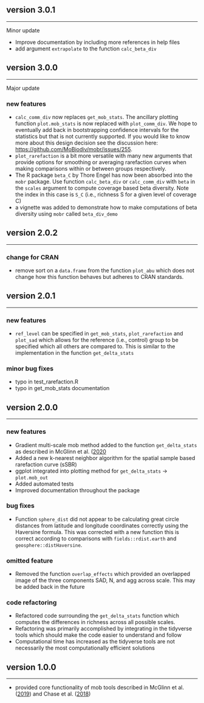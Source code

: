 ## version 3.0.1
---
Minor update
- Improve documentation by including more references in help files
- add argument `extrapolate` to the function `calc_beta_div`

## version 3.0.0
---

Major update
### new features
- `calc_comm_div` now replaces `get_mob_stats`. The ancillary plotting function
`plot.mob_stats` is now replaced with `plot_comm_div`. We hope to eventually
add back in bootstrapping confidence intervals for the statistics but that is
not currently supported. If you would like to know more about this design
decision see the discussion here: https://github.com/MoBiodiv/mobr/issues/255. 
- `plot_rarefaction` is a bit more versatile with many new arguments 
that provide options for smoothing or averaging rarefaction curves
when making comparisons within or between groups respectively. 
- The R package `beta_C` by Thore Engel has now been absorbed into
the `mobr` package. Use function `calc_beta_div` or `calc_comm_div`
with `beta` in the `scales` argument to compute coverage based beta
diversity. Note the index in this case is `S_C` (i.e., richness S for a
given level of coverage C)
- a vignette was added to demonstrate how to make computations of beta
diversity using `mobr` called `beta_div_demo`

## version 2.0.2
---
### change for CRAN
- remove sort on a `data.frame` from the function `plot_abu` which does not
change how this function behaves but adheres to CRAN standards.

## version 2.0.1
---

### new features
- `ref_level` can be specified in `get_mob_stats`, `plot_rarefaction` and `plot_sad`
which allows for the reference (i.e., control) group to be specified which all
others are compared to. This is similar to the implementation in the function
`get_delta_stats`

### minor bug fixes
- typo in test_rarefaction.R
- typo in get_mob_stats documentation


## version 2.0.0
---

### new features
- Gradient multi-scale mob method added to the function `get_delta_stats` as
described in McGlinn et al. ([2020](https://doi.org/10.1101/851717)
- Added a new k-nearest neighbor algorithm for the spatial sample based rarefaction curve (sSBR)
- ggplot integrated into plotting method for `get_delta_stats` -> `plot.mob_out`
- Added automated tests
- Improved documentation throughout the package

### bug fixes
- Function `sphere_dist` did not appear to be calculating great circle distances
from latitude and longitude coordinates correctly using the Haversine formula.
This was corrected with a new function this is correct according to comparisons
with `fields::rdist.earth` and `geosphere::distHaversine`.

### omitted feature
- Removed the function `overlap_effects` which provided an overlapped image of the three components SAD, N, and agg across scale. This may be added back in the future

### code refactoring
- Refactored code surrounding the `get_delta_stats` function which computes the 
differences in richness across all possible scales. 
- Refactoring was primarily accomplished by integrating in the tidyverse tools
which should make the code easier to understand and follow
- Computational time has increased as the tidyverse tools are not necessarily 
the most computationally efficient solutions
 



## version 1.0.0
---

- provided core functionality of mob tools described in McGlinn et al. 
([2019](https://doi.org/10.1111/2041-210X.13102)) and Chase et al. 
([2018](https://doi.org/10.1111/ele.13151)) 
